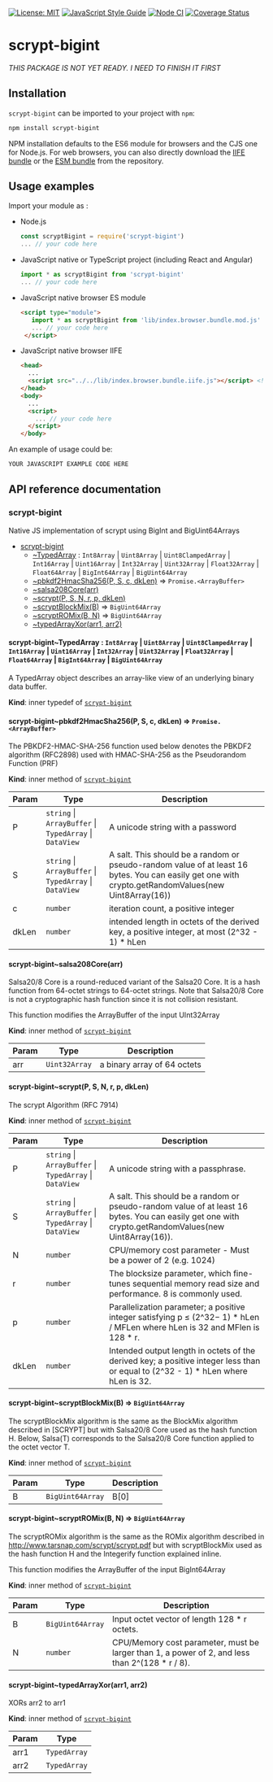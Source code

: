 [![License: MIT](https://img.shields.io/badge/License-MIT-yellow.svg)](https://opensource.org/licenses/MIT)
[![JavaScript Style Guide](https://img.shields.io/badge/code_style-standard-brightgreen.svg)](https://standardjs.com)
[![Node CI](https://github.com/juanelas/scrypt-bigint/workflows/Node%20CI/badge.svg)](https://github.com/juanelas/scrypt-bigint/actions?query=workflow%3A%22Node+CI%22)
[![Coverage Status](https://coveralls.io/repos/github/juanelas/scrypt-bigint/badge.svg?branch=master)](https://coveralls.io/github/juanelas/scrypt-bigint?branch=master)

# scrypt-bigint

*THIS PACKAGE IS NOT YET READY. I NEED TO FINISH IT FIRST*

## Installation

`scrypt-bigint` can be imported to your project with `npm`:

```bash
npm install scrypt-bigint
```

NPM installation defaults to the ES6 module for browsers and the CJS one for Node.js. For web browsers, you can also directly download the [IIFE bundle](https://raw.githubusercontent.com/juanelas/scrypt-bigint/master/lib/index.browser.bundle.iife.js) or the [ESM bundle](https://raw.githubusercontent.com/juanelas/scrypt-bigint/master/lib/index.browser.bundle.mod.js) from the repository.

## Usage examples

Import your module as :

 - Node.js
   ```javascript
   const scryptBigint = require('scrypt-bigint')
   ... // your code here
   ```
 - JavaScript native or TypeScript project (including React and Angular)
   ```javascript
   import * as scryptBigint from 'scrypt-bigint'
   ... // your code here
   ```
 - JavaScript native browser ES module
   ```html
   <script type="module">
      import * as scryptBigint from 'lib/index.browser.bundle.mod.js'  // Use you actual path to the broser mod bundle
      ... // your code here
    </script>
   ```
 - JavaScript native browser IIFE
   ```html
   <head>
     ...
     <script src="../../lib/index.browser.bundle.iife.js"></script> <!-- Use you actual path to the browser bundle -->
   </head>
   <body>
     ...
     <script>
       ... // your code here
     </script>
   </body>
   ```

An example of usage could be:

```javascript
YOUR JAVASCRIPT EXAMPLE CODE HERE
```

## API reference documentation

<a name="module_scrypt-bigint"></a>

### scrypt-bigint
Native JS implementation of scrypt using BigInt and BigUint64Arrays


* [scrypt-bigint](#module_scrypt-bigint)
    * [~TypedArray](#module_scrypt-bigint..TypedArray) : <code>Int8Array</code> \| <code>Uint8Array</code> \| <code>Uint8ClampedArray</code> \| <code>Int16Array</code> \| <code>Uint16Array</code> \| <code>Int32Array</code> \| <code>Uint32Array</code> \| <code>Float32Array</code> \| <code>Float64Array</code> \| <code>BigInt64Array</code> \| <code>BigUint64Array</code>
    * [~pbkdf2HmacSha256(P, S, c, dkLen)](#module_scrypt-bigint..pbkdf2HmacSha256) ⇒ <code>Promise.&lt;ArrayBuffer&gt;</code>
    * [~salsa208Core(arr)](#module_scrypt-bigint..salsa208Core)
    * [~scrypt(P, S, N, r, p, dkLen)](#module_scrypt-bigint..scrypt)
    * [~scryptBlockMix(B)](#module_scrypt-bigint..scryptBlockMix) ⇒ <code>BigUint64Array</code>
    * [~scryptROMix(B, N)](#module_scrypt-bigint..scryptROMix) ⇒ <code>BigUint64Array</code>
    * [~typedArrayXor(arr1, arr2)](#module_scrypt-bigint..typedArrayXor)

<a name="module_scrypt-bigint..TypedArray"></a>

#### scrypt-bigint~TypedArray : <code>Int8Array</code> \| <code>Uint8Array</code> \| <code>Uint8ClampedArray</code> \| <code>Int16Array</code> \| <code>Uint16Array</code> \| <code>Int32Array</code> \| <code>Uint32Array</code> \| <code>Float32Array</code> \| <code>Float64Array</code> \| <code>BigInt64Array</code> \| <code>BigUint64Array</code>
A TypedArray object describes an array-like view of an underlying binary data buffer.

**Kind**: inner typedef of [<code>scrypt-bigint</code>](#module_scrypt-bigint)  
<a name="module_scrypt-bigint..pbkdf2HmacSha256"></a>

#### scrypt-bigint~pbkdf2HmacSha256(P, S, c, dkLen) ⇒ <code>Promise.&lt;ArrayBuffer&gt;</code>
The PBKDF2-HMAC-SHA-256 function used below denotes the PBKDF2 algorithm
(RFC2898) used with HMAC-SHA-256 as the Pseudorandom Function (PRF)

**Kind**: inner method of [<code>scrypt-bigint</code>](#module_scrypt-bigint)  

| Param | Type | Description |
| --- | --- | --- |
| P | <code>string</code> \| <code>ArrayBuffer</code> \| <code>TypedArray</code> \| <code>DataView</code> | A unicode string with a password |
| S | <code>string</code> \| <code>ArrayBuffer</code> \| <code>TypedArray</code> \| <code>DataView</code> | A salt. This should be a random or pseudo-random value of at least 16 bytes. You can easily get one with crypto.getRandomValues(new Uint8Array(16)) |
| c | <code>number</code> | iteration count, a positive integer |
| dkLen | <code>number</code> | intended length in octets of the derived key, a positive integer, at most (2^32 - 1) * hLen |

<a name="module_scrypt-bigint..salsa208Core"></a>

#### scrypt-bigint~salsa208Core(arr)
Salsa20/8 Core is a round-reduced variant of the Salsa20 Core.  It is a
hash function from 64-octet strings to 64-octet strings.  Note that
Salsa20/8 Core is not a cryptographic hash function since it is not
collision resistant.

This function modifies the ArrayBuffer of the input UInt32Array

**Kind**: inner method of [<code>scrypt-bigint</code>](#module_scrypt-bigint)  

| Param | Type | Description |
| --- | --- | --- |
| arr | <code>Uint32Array</code> | a binary array of 64 octets |

<a name="module_scrypt-bigint..scrypt"></a>

#### scrypt-bigint~scrypt(P, S, N, r, p, dkLen)
The scrypt Algorithm (RFC 7914)

**Kind**: inner method of [<code>scrypt-bigint</code>](#module_scrypt-bigint)  

| Param | Type | Description |
| --- | --- | --- |
| P | <code>string</code> \| <code>ArrayBuffer</code> \| <code>TypedArray</code> \| <code>DataView</code> | A unicode string with a passphrase. |
| S | <code>string</code> \| <code>ArrayBuffer</code> \| <code>TypedArray</code> \| <code>DataView</code> | A salt. This should be a random or pseudo-random value of at least 16 bytes. You can easily get one with crypto.getRandomValues(new Uint8Array(16)). |
| N | <code>number</code> | CPU/memory cost parameter - Must be a power of 2 (e.g. 1024) |
| r | <code>number</code> | The blocksize parameter, which fine-tunes sequential memory read size and performance. 8 is commonly used. |
| p | <code>number</code> | Parallelization parameter; a positive integer satisfying p ≤ (2^32− 1) * hLen / MFLen where hLen is 32 and MFlen is 128 * r. |
| dkLen | <code>number</code> | Intended output length in octets of the derived key; a positive integer less than or equal to (2^32 - 1) * hLen where hLen is 32. |

<a name="module_scrypt-bigint..scryptBlockMix"></a>

#### scrypt-bigint~scryptBlockMix(B) ⇒ <code>BigUint64Array</code>
The scryptBlockMix algorithm is the same as the BlockMix algorithm
described in [SCRYPT] but with Salsa20/8 Core used as the hash function H.
Below, Salsa(T) corresponds to the Salsa20/8 Core function applied to the
octet vector T.

**Kind**: inner method of [<code>scrypt-bigint</code>](#module_scrypt-bigint)  

| Param | Type | Description |
| --- | --- | --- |
| B | <code>BigUint64Array</code> | B[0] || B[1] || ... || B[2 * r - 1]                          Input octet string (of size 128 * r octets),                          treated as 2 * r 64-octet blocks,                          where each element in B is a 64-octet block. |

<a name="module_scrypt-bigint..scryptROMix"></a>

#### scrypt-bigint~scryptROMix(B, N) ⇒ <code>BigUint64Array</code>
The scryptROMix algorithm is the same as the ROMix algorithm described in
http://www.tarsnap.com/scrypt/scrypt.pdf but with scryptBlockMix used as
the hash function H and the Integerify function explained inline.

This function modifies the ArrayBuffer of the input BigInt64Array

**Kind**: inner method of [<code>scrypt-bigint</code>](#module_scrypt-bigint)  

| Param | Type | Description |
| --- | --- | --- |
| B | <code>BigUint64Array</code> | Input octet vector of length 128 * r octets. |
| N | <code>number</code> | CPU/Memory cost parameter, must be larger than 1,                             a power of 2, and less than 2^(128 * r / 8). |

<a name="module_scrypt-bigint..typedArrayXor"></a>

#### scrypt-bigint~typedArrayXor(arr1, arr2)
XORs arr2 to arr1

**Kind**: inner method of [<code>scrypt-bigint</code>](#module_scrypt-bigint)  

| Param | Type |
| --- | --- |
| arr1 | <code>TypedArray</code> | 
| arr2 | <code>TypedArray</code> | 

